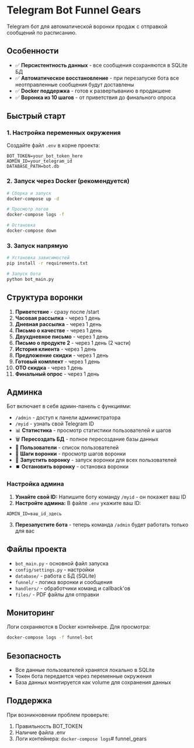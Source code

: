 # Telegram Bot Funnel Gears

Telegram бот для автоматической воронки продаж с отправкой сообщений по расписанию.

## Особенности

- ✅ **Персистентность данных** - все сообщения сохраняются в SQLite БД
- ✅ **Автоматическое восстановление** - при перезапуске бота все неотправленные сообщения будут доставлены
- ✅ **Docker поддержка** - готов к развертыванию в продакшене
- ✅ **Воронка из 10 шагов** - от приветствия до финального опроса

## Быстрый старт

### 1. Настройка переменных окружения

Создайте файл `.env` в корне проекта:

```env
BOT_TOKEN=your_bot_token_here
ADMIN_ID=your_telegram_id
DATABASE_PATH=bot.db
```

### 2. Запуск через Docker (рекомендуется)

```bash
# Сборка и запуск
docker-compose up -d

# Просмотр логов
docker-compose logs -f

# Остановка
docker-compose down
```

### 3. Запуск напрямую

```bash
# Установка зависимостей
pip install -r requirements.txt

# Запуск бота
python bot_main.py
```

## Структура воронки

1. **Приветствие** - сразу после /start
2. **Часовая рассылка** - через 1 день
3. **Дневная рассылка** - через 1 день
4. **Письмо о качестве** - через 1 день
5. **Двухдневное письмо** - через 1 день
6. **Письмо о продукте 2** - через 1 день (2 части)
7. **История клиента** - через 1 день
8. **Предложение скидки** - через 1 день
9. **Готовый комплект** - через 1 день
10. **OTO скидка** - через 1 день
11. **Финальный опрос** - через 1 день

## Админка

Бот включает в себя админ-панель с функциями:

- `/admin` - доступ к панели администратора
- `/myid` - узнать свой Telegram ID
- 📊 **Статистика** - просмотр статистики пользователей и шагов
- 🗑️ **Пересоздать БД** - полное пересоздание базы данных
- 👥 **Пользователи** - список пользователей
- 📝 **Шаги воронки** - просмотр шагов воронки
- 🚀 **Запустить воронку** - запуск воронки для всех пользователей
- ⏹️ **Остановить воронку** - остановка воронки

### Настройка админа

1. **Узнайте свой ID:** Напишите боту команду `/myid` - он покажет ваш ID
2. **Настройте админа:** В файле `.env` укажите ваш ID:

```env
ADMIN_ID=ваш_id_здесь
```

3. **Перезапустите бота** - теперь команда `/admin` будет работать только для вас

## Файлы проекта

- `bot_main.py` - основной файл запуска
- `config/settings.py` - настройки
- `database/` - работа с БД (SQLite)
- `funnel/` - логика воронки и сообщения
- `handlers/` - обработчики команд и callback'ов
- `files/` - PDF файлы для отправки

## Мониторинг

Логи сохраняются в Docker контейнере. Для просмотра:

```bash
docker-compose logs -f funnel-bot
```

## Безопасность

- Все данные пользователей хранятся локально в SQLite
- Токен бота передается через переменные окружения
- База данных монтируется как volume для сохранения данных

## Поддержка

При возникновении проблем проверьте:
1. Правильность BOT_TOKEN
2. Наличие файла .env
3. Логи контейнера: `docker-compose logs`#   f u n n e l _ g e a r s 
 
 